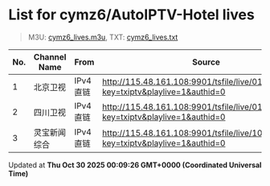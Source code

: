 # List for **cymz6/AutoIPTV-Hotel lives**

> M3U: [cymz6_lives.m3u](/cymz6_lives.m3u), TXT: [cymz6_lives.txt](/txt/cymz6_lives.txt)

| No. | Channel Name | From | Source |
| --- | ------------ | ---- | ------ |
| 1 | 北京卫视 | IPv4 直链 | <http://115.48.161.108:9901/tsfile/live/0122_1.m3u8?key=txiptv&playlive=1&authid=0> |
| 2 | 四川卫视 | IPv4 直链 | <http://115.48.161.108:9901/tsfile/live/0123_1.m3u8?key=txiptv&playlive=1&authid=0> |
| 3 | 灵宝新闻综合 | IPv4 直链 | <http://115.48.161.108:9901/tsfile/live/1001_1.m3u8?key=txiptv&playlive=1&authid=0> |

Updated at **Thu Oct 30 2025 00:09:26 GMT+0000 (Coordinated Universal Time)**
